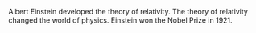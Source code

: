 Albert Einstein developed the theory of relativity.
The theory of relativity changed the world of physics.
Einstein won the Nobel Prize in 1921.